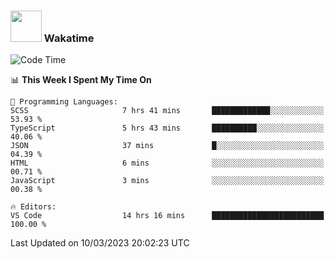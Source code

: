 ### <img src="https://media.giphy.com/media/VgCDAzcKvsR6OM0uWg/giphy.gif" width="50"> Wakatime

  <!--START_SECTION:waka-->
![Code Time](http://img.shields.io/badge/Code%20Time-1%2C310%20hrs%2053%20mins-blue)

📊 **This Week I Spent My Time On** 

```text
💬 Programming Languages: 
SCSS                     7 hrs 41 mins       █████████████░░░░░░░░░░░░   53.93 % 
TypeScript               5 hrs 43 mins       ██████████░░░░░░░░░░░░░░░   40.06 % 
JSON                     37 mins             █░░░░░░░░░░░░░░░░░░░░░░░░   04.39 % 
HTML                     6 mins              ░░░░░░░░░░░░░░░░░░░░░░░░░   00.71 % 
JavaScript               3 mins              ░░░░░░░░░░░░░░░░░░░░░░░░░   00.38 % 

🔥 Editors: 
VS Code                  14 hrs 16 mins      █████████████████████████   100.00 % 
```


 Last Updated on 10/03/2023 20:02:23 UTC
<!--END_SECTION:waka-->
